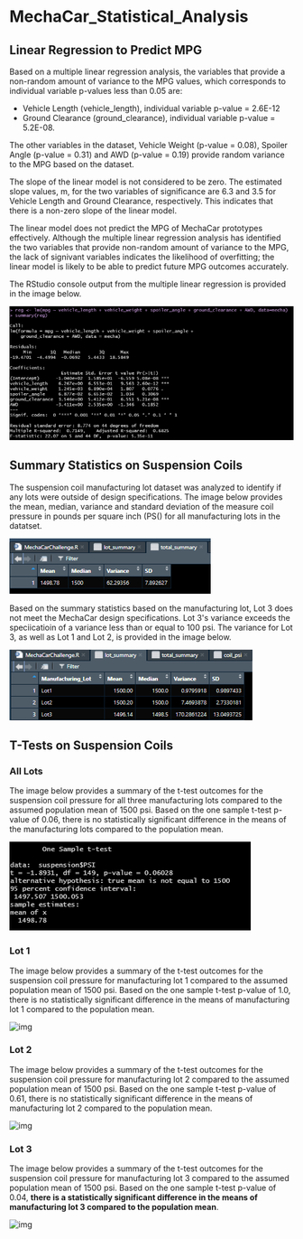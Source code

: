 # MechaCar_Statistical_Analysis

## Linear Regression to Predict MPG
Based on a multiple linear regression analysis, the variables that provide a non-random amount of variance to the MPG values, which corresponds to individual variable p-values less than 0.05 are: 
* Vehicle Length (vehicle_length), individual variable p-value = 2.6E-12
* Ground Clearance (ground_clearance), individual variable p-value = 5.2E-08. 

The other variables in the dataset, Vehicle Weight (p-value = 0.08), Spoiler Angle (p-value = 0.31) and AWD (p-value = 0.19) provide random variance to the MPG based on the dataset.

The slope of the linear model is not considered to be zero. The estimated slope values, m, for the two variables of significance are 6.3 and 3.5 for Vehicle Length and Ground Clearance, respectively. This indicates that there is a non-zero slope of the linear model.

The linear model does not predict the MPG of MechaCar prototypes effectively. Although the multiple linear regression analysis has identified the two variables that provide non-random amount of variance to the MPG, the lack of signivant variables indicates the likelihood of overfitting; the linear model is likely to be able to predict future MPG outcomes accurately.

The RStudio console output from the multiple linear regression is provided in the image below.

![img](Images/Del1.png)

## Summary Statistics on Suspension Coils
The suspension coil manufacturing lot dataset was analyzed to identify if any lots were outside of design specifications. The image below provides the mean, median, variance and standard deviation of the measure coil pressure in pounds per square inch (PS() for all manufacturing lots in the datatset.

![img](Images/Del2_total.png)


Based on the summary statistics based on the manufacturing lot, Lot 3 does not meet the MechaCar design specifications. Lot 3's variance exceeds the speciicatioin of a variance less than or equal to 100 psi. The variance for Lot 3, as well as Lot 1 and Lot 2, is provided in the image below.

![img](Images/Del2_lot.png)

## T-Tests on Suspension Coils
### All Lots
The image below provides a summary of the t-test outcomes for the suspension coil pressure for all three manufacturing lots compared to the assumed population mean of 1500 psi. Based on the one sample t-test p-value of 0.06, there is no statistically significant difference in the means of the manufacturing lots compared to the population mean. 

![img](Images/Del3_allLotst-test.png)

### Lot 1
The image below provides a summary of the t-test outcomes for the suspension coil pressure for manufacturing lot 1 compared to the assumed population mean of 1500 psi. Based on the one sample t-test p-value of 1.0, there is no statistically significant difference in the means of manufacturing lot 1 compared to the population mean. 

![img](Images/Del3_Lot1t-test.png)

### Lot 2
The image below provides a summary of the t-test outcomes for the suspension coil pressure for manufacturing lot 2 compared to the assumed population mean of 1500 psi. Based on the one sample t-test p-value of 0.61, there is no statistically significant difference in the means of  manufacturing lot 2 compared to the population mean. 

![img](Images/Del3_Lot2t-test.png)

### Lot 3
The image below provides a summary of the t-test outcomes for the suspension coil pressure for manufacturing lot 3 compared to the assumed population mean of 1500 psi. Based on the one sample t-test p-value of 0.04, **there is a statistically significant difference in the means of manufacturing lot 3 compared to the population mean**. 

![img](Images/Del3_Lot3t-test.png)
